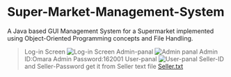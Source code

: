 # Super-Market-Management-System 
A Java based GUI Management System for a Supermarket implemented using Object-Oriented Programming concepts and File Handling.
> Log-in Screen
![Log-in Screen](https://github.com/omara2001/Super-Market-Management-System/assets/66154169/78004c70-e827-4125-9559-aafed9774884)
> Admin-panal
![Admin panal](https://github.com/omara2001/Super-Market-Management-System/assets/66154169/fed30993-1200-48ae-a3f3-9a4bc0317f35)
Admin ID:Omara       Admin Password:162001
> User-panal
![User-panal](https://github.com/omara2001/Super-Market-Management-System/assets/66154169/9673912d-c013-405a-9b51-7f1acf83c561)
> Seller-ID and Seller-Password get it from Seller text file
[Seller.txt](https://github.com/user-attachments/files/15748959/Seller.txt)
